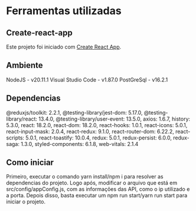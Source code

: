 # Ferramentas utilizadas

## Create-react-app
Este projeto foi iniciado com [Create React App](https://github.com/facebook/create-react-app).

## Ambiente

NodeJS - v20.11.1
Visual Studio Code - v1.87.0
PostGreSql - v16.2.1

## Dependencias

@reduxjs/toolkit: 2.2.1,
@testing-library/jest-dom: 5.17.0,
@testing-library/react: 13.4.0,
@testing-library/user-event: 13.5.0,
axios: 1.6.7,
history: 5.3.0,
react: 18.2.0,
react-dom: 18.2.0,
react-hooks: 1.0.1,
react-icons: 5.0.1,
react-input-mask: 2.0.4,
react-redux: 9.1.0,
react-router-dom: 6.22.2,
react-scripts: 5.0.1,
react-toastify: 10.0.4,
redux: 5.0.1,
redux-persist: 6.0.0,
redux-saga: 1.3.0,
styled-components: 6.1.8,
web-vitals: 2.1.4

## Como iniciar

Primeiro, executar o comando yarn install/npm i para resolver as dependencias do projeto. Logo após, modificar o arquivo que está em src/config/appConfig.js, com as informações das API, como o ip utilizado e a porta. Depois disso, basta executar um npm run start/yarn run start para iniciar o projeto.
